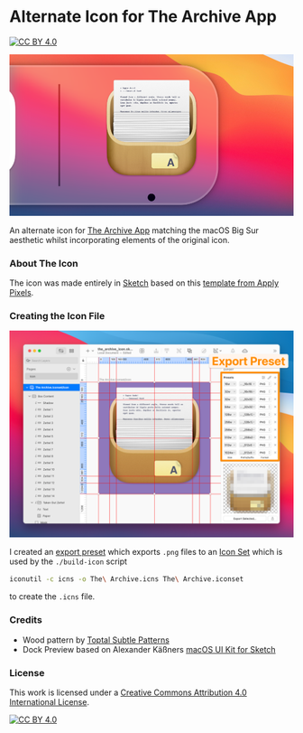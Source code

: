 # Alternate Icon for The Archive App

[![CC BY 4.0][cc-by-shield]][cc-by]

![](preview-light.png)

An alternate icon for [The Archive App](https://zettelkasten.de/the-archive/) matching the macOS Big Sur aesthetic whilst incorporating elements of the original icon.

### About The Icon

The icon was made entirely in [Sketch](https://www.sketch.com) based on this [template from Apply Pixels](https://applypixels.com/resource/macos11-app-icon-lite).

### Creating the Icon File

![](sketch.png)

I created an [export preset](https://www.sketch.com/docs/exporting/#how-to-create-and-use-export-presets) which exports `.png` files to an [Icon Set](https://developer.apple.com/library/archive/documentation/Xcode/Reference/xcode_ref-Asset_Catalog_Format/IconSetType.html) which is used by the `./build-icon` script

```bash
iconutil -c icns -o The\ Archive.icns The\ Archive.iconset
```

to create the `.icns` file.

### Credits

* Wood pattern by [Toptal Subtle Patterns](https://www.toptal.com/designers/subtlepatterns)
* Dock Preview based on Alexander Käßners [macOS UI Kit for Sketch](https://github.com/alexkaessner/macOS-UI-Kit)

### License

This work is licensed under a [Creative Commons Attribution 4.0 International License][cc-by].

[![CC BY 4.0][cc-by-image]][cc-by]

[cc-by]: http://creativecommons.org/licenses/by/4.0/
[cc-by-image]: https://i.creativecommons.org/l/by/4.0/88x31.png
[cc-by-shield]: https://img.shields.io/badge/License-CC%20BY%204.0-lightgrey.svg
